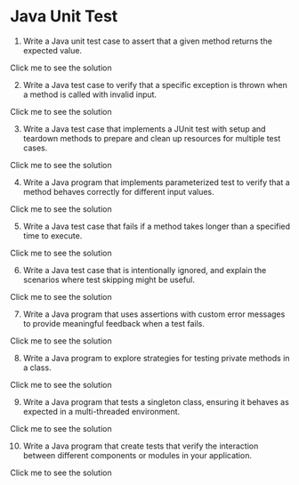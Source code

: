 # Java Unit Test 

1. Write a Java unit test case to assert that a given method returns the expected value.

Click me to see the solution

2. Write a Java test case to verify that a specific exception is thrown when a method is called with invalid input.

Click me to see the solution

3. Write a Java test case that implements a JUnit test with setup and teardown methods to prepare and clean up resources for multiple test cases.

Click me to see the solution

4. Write a Java program that implements parameterized test to verify that a method behaves correctly for different input values.

Click me to see the solution

5. Write a Java test case that fails if a method takes longer than a specified time to execute.

Click me to see the solution

6. Write a Java test case that is intentionally ignored, and explain the scenarios where test skipping might be useful.

Click me to see the solution

7. Write a Java program that uses assertions with custom error messages to provide meaningful feedback when a test fails.

Click me to see the solution

8. Write a Java program to explore strategies for testing private methods in a class.

Click me to see the solution

9. Write a Java program that tests a singleton class, ensuring it behaves as expected in a multi-threaded environment.

Click me to see the solution

10. Write a Java program that create tests that verify the interaction between different components or modules in your application.

Click me to see the solution
